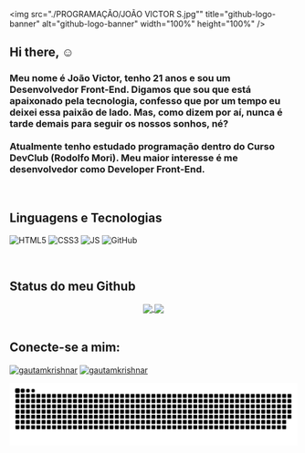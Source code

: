 <img src="./PROGRAMAÇÃO/JOÃO VICTOR S.jpg"" title="github-logo-banner" alt="github-logo-banner" width="100%" height="100%" />

## Hi there, :relaxed:
<h3>
Meu nome é João Victor, tenho 21 anos e sou um Desenvolvedor Front-End. Digamos que sou que está apaixonado pela tecnologia,
confesso que por um tempo eu deixei essa paixão de lado. Mas, como dizem por aí, nunca é tarde demais para seguir os nossos sonhos, né?
<br> <br>
Atualmente tenho estudado programação dentro do Curso DevClub (Rodolfo Mori). Meu maior interesse é me desenvolvedor como Developer Front-End.
</h3>
<br>

## Linguagens e Tecnologias
<p align="left">
<img src="https://github.com/JoaoV3ct0r/JoaoV3ct0r/assets/84537076/287aad02-f684-4bb0-8cfc-40c105c9c450" alt="HTML5" width="40" height="40"/>
<img src="https://github.com/JoaoV3ct0r/JoaoV3ct0r/assets/84537076/a0e07811-ecdd-4ca8-9a6a-a357d42997c6" alt="CSS3" width="40" height="40"/>
<img src="https://github.com/JoaoV3ct0r/JoaoV3ct0r/assets/84537076/6c60f688-bda9-4dae-b580-24c4765bd1d7" alt="JS" width="40" height="40"/>
<img src="https://www.svgrepo.com/show/452211/github.svg" title="Github" alt="GitHub" width="40" height="40"/>
</p>
<br>

## Status do meu Github
<div align="center" >
<a href="https://github.com/joaov3ct0r?tab=repositories">
  <img height=160 align="center" src="https://github-readme-stats.vercel.app/api?username=joaov3ct0r&theme=dark&show_icons=trues" />
</a>
<a href="https://github.com/joaov3ct0r?tab=repositories">
  <img height=160 align="center" src="https://github-readme-stats.vercel.app/api/top-langs/?username=joaov3ct0r&layout=compact&theme=dark" />
</a>
</div>

<br>

## Conecte-se a mim:
<p align="left">
<a href="https://www.linkedin.com/in/joaov3ct0r-dev/" target="blank"><img align="center" src="https://raw.githubusercontent.com/rahuldkjain/github-profile-readme-generator/master/src/images/icons/Social/linked-in-alt.svg" alt="gautamkrishnar" height="30" width="40" /></a>
<a href="https://www.instagram.com/joaov3ct0r_/" target="blank"><img align="center" src="https://raw.githubusercontent.com/rahuldkjain/github-profile-readme-generator/master/src/images/icons/Social/instagram.svg" alt="gautamkrishnar" height="30" width="40" /></a>
</p>


<picture align="center">
  <source media="(prefers-color-scheme: dark)" srcset="https://raw.githubusercontent.com/mari4souza/mari4souza/output/github-contribution-grid-snake-dark.svg">
  <source media="(prefers-color-scheme: light)" srcset="https://raw.githubusercontent.com/mari4souza/mari4souza/output/github-contribution-grid-snake-dark.svg">
  <img align="center" alt="github contribution grid snake animation" src="https://raw.githubusercontent.com/mari4souza/mari4souza/output/github-contribution-grid-snake.svg">
</picture>
